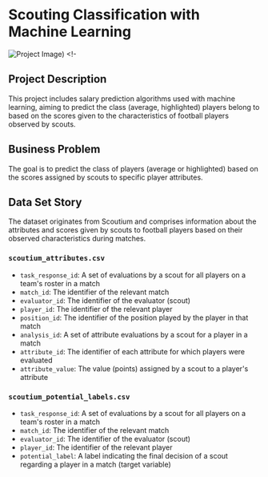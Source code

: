 # Scouting Classification with Machine Learning

![Project Image](https://www.sportsbusinessjournal.com/-/media/Sporttechie/2022/08/17/soccer_scouting_part_3_lead_image.ashx?mw=768)) <!-

## Project Description

This project includes salary prediction algorithms used with machine learning, aiming to predict the class (average, highlighted) players belong to based on the scores given to the characteristics of football players observed by scouts.

## Business Problem

The goal is to predict the class of players (average or highlighted) based on the scores assigned by scouts to specific player attributes.

## Data Set Story

The dataset originates from Scoutium and comprises information about the attributes and scores given by scouts to football players based on their observed characteristics during matches.

### `scoutium_attributes.csv`

- `task_response_id`: A set of evaluations by a scout for all players on a team's roster in a match
- `match_id`: The identifier of the relevant match
- `evaluator_id`: The identifier of the evaluator (scout)
- `player_id`: The identifier of the relevant player
- `position_id`: The identifier of the position played by the player in that match
- `analysis_id`: A set of attribute evaluations by a scout for a player in a match
- `attribute_id`: The identifier of each attribute for which players were evaluated
- `attribute_value`: The value (points) assigned by a scout to a player's attribute

### `scoutium_potential_labels.csv`

- `task_response_id`: A set of evaluations by a scout for all players on a team's roster in a match
- `match_id`: The identifier of the relevant match
- `evaluator_id`: The identifier of the evaluator (scout)
- `player_id`: The identifier of the relevant player
- `potential_label`: A label indicating the final decision of a scout regarding a player in a match (target variable)

